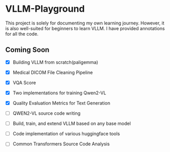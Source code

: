 # VLLM-Playground

This project is solely for documenting my own learning journey. However, it is also well-suited for beginners to learn VLLM. I have provided annotations for all the code.



##  Coming Soon

- [x] Building VLLM from scratch(paligemma)
- [x] Medical DICOM File Cleaning Pipeline
- [x] VQA Score
- [x] Two implementations for training Qwen2-VL
- [x] Quality Evaluation Metrics for Text Generation
- [ ] QWEN2-VL source code writing
- [ ] Build, train, and extend VLLM based on any base model
- [ ] Code implementation of various huggingface tools
- [ ] Common Transformers Source Code Analysis

